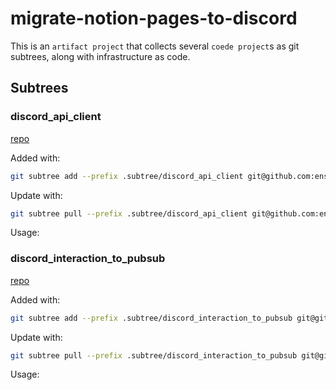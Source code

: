 # migrate-notion-pages-to-discord

This is an `artifact project` that collects several `coede project`s as git subtrees, along with infrastructure as code.

## Subtrees

### discord_api_client

[repo](https://github.com/enspyrco/discord_api_client)

Added with:

```sh
git subtree add --prefix .subtree/discord_api_client git@github.com:enspyrco/discord_api_client.git main --squash
```

Update with:

```sh
git subtree pull --prefix .subtree/discord_api_client git@github.com:enspyrco/discord_api_client.git main --squash
```

Usage:

### discord_interaction_to_pubsub

[repo](https://github.com/enspyrco/discord_interaction_to_pubsub)

Added with:

```sh
git subtree add --prefix .subtree/discord_interaction_to_pubsub git@github.com:enspyrco/discord_interaction_to_pubsub.git main --squash
```

Update with:

```sh
git subtree pull --prefix .subtree/discord_interaction_to_pubsub git@github.com:enspyrco/discord_interaction_to_pubsub.git main --squash
```

Usage:
